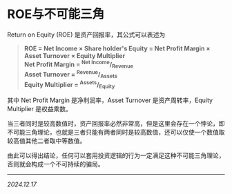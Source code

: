 # ROE与不可能三角

Return on Equity (ROE) 是资产回报率，其公式可以表述为

<strong>

> ROE = Net Income × Share holder's Equity = Net Profit Margin × Asset Turnover × Equity Multiplier  
> Net Profit Margin = <sup>Net Income</sup>/<sub>Revenue​</sub>  
> Asset Turnover = <sup>Revenue</sup>/<sub>Assets</sub>  
> Equity Multiplier = <sup>Assets​</sup>/<sub>Equity</sub>

</strong>

其中 Net Profit Margin 是净利润率，Asset Turnover 是资产周转率，Equity Multiplier 是权益乘数。

当三者同时是较高数值时，资产回报率必然非常高，但是这里会存在一个悖论，即不可能三角理论，也就是三者只能有两者同时是较高数值，还可以仅使一个数值取较高值其他二者取中等数值。

由此可以得出结论，任何可以套用投资逻辑的行为一定满足这种不可能三角理论，否则就会构成一个不可持续的骗局。

---

*2024.12.17*